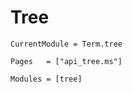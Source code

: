 # Tree
```@meta
CurrentModule = Term.tree
```


```@index
Pages   = ["api_tree.ms"]
```



```@autodocs
Modules = [tree]
```